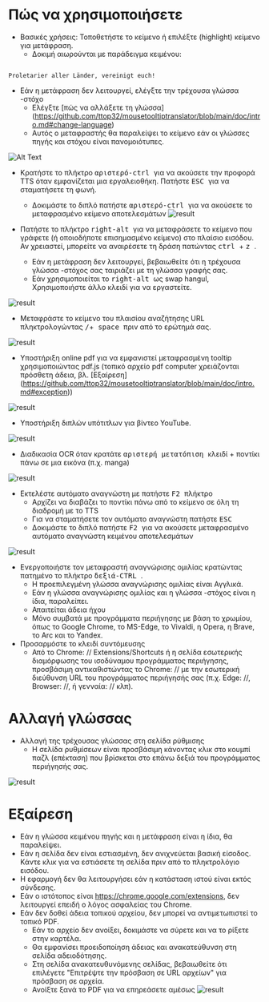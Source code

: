 # Πώς να χρησιμοποιήσετε

- Βασικές χρήσεις: Τοποθετήστε το κείμενο ή επιλέξτε (highlight) κείμενο για μετάφραση.
  - Δοκιμή αιωρούνται με παράδειγμα κειμένου:
```console

Proletarier aller Länder, vereinigt euch!

```

  - Εάν η μετάφραση δεν λειτουργεί, ελέγξτε την τρέχουσα γλώσσα -στόχο
    - Ελέγξτε [πώς να αλλάξετε τη γλώσσα] (https://github.com/ttop32/mousetooltiptranslator/blob/main/doc/intro.md#change-language)
    - Αυτός ο μεταφραστής θα παραλείψει το κείμενο εάν οι γλώσσες πηγής και στόχου είναι πανομοιότυπες.

![Alt Text](/doc/reagre.gif)


- Κρατήστε το πλήκτρο <kbd> αριστερό-ctrl </kbd> για να ακούσετε την προφορά TTS όταν εμφανίζεται μια εργαλειοθήκη. Πατήστε <KBD> ESC </kbd> για να σταματήσετε τη φωνή.
  - Δοκιμάστε το διπλό πατήστε <KBD> αριστερό-ctrl </kbd> για να ακούσετε το μεταφρασμένο κείμενο αποτελεσμάτων
![result](/doc/20.gif)


- Πατήστε το πλήκτρο <kbd> right-alt </kbd> για να μεταφράσετε το κείμενο που γράφετε (ή οποιοδήποτε επισημασμένο κείμενο) στο πλαίσιο εισόδου. Αν χρειαστεί, μπορείτε να αναιρέσετε τη δράση πατώντας <kbd> ctrl </kbd> + <KBD> z </kbd>.
  - Εάν η μετάφραση δεν λειτουργεί, βεβαιωθείτε ότι η τρέχουσα γλώσσα -στόχος σας ταιριάζει με τη γλώσσα γραφής σας.
  - Εάν χρησιμοποιείται το <kbd> right-alt </kbd> ως swap hangul,
Χρησιμοποιήστε άλλο κλειδί για να εργαστείτε.

![result](/doc/11.gif)


- Μεταφράστε το κείμενο του πλαισίου αναζήτησης URL πληκτρολογώντας <kbd>/</kbd>+<kbd> space </kbd> πριν από το ερώτημά σας.

![result](/doc/21.gif)


- Υποστήριξη online pdf για να εμφανιστεί μεταφρασμένη tooltip χρησιμοποιώντας pdf.js (τοπικό αρχείο pdf computer χρειάζονται πρόσθετη άδεια, βλ. [Εξαίρεση] (https://github.com/ttop32/mousetooltiptranslator/blob/main/doc/intro.md#exception))

![result](/doc/12.gif)


- Υποστήριξη διπλών υπότιτλων για βίντεο YouTube.

![result](/doc/16.gif)


- Διαδικασία OCR όταν κρατάτε <KBD> αριστερή μετατόπιση </kbd> κλειδί + ποντίκι πάνω σε μια εικόνα (π.χ. manga)

![result](/doc/15.gif)


- Εκτελέστε αυτόματο αναγνώστη με πατήστε <KBD> F2 </kbd> πλήκτρο
  - Αρχίζει να διαβάζει το ποντίκι πάνω από το κείμενο σε όλη τη διαδρομή με το TTS
  - Για να σταματήσετε τον αυτόματο αναγνώστη πατήστε <KBD> ESC </kbd>
  - Δοκιμάστε το διπλό πατήστε <KBD> F2 </kbd> για να ακούσετε μεταφρασμένο αυτόματο αναγνώστη κειμένου αποτελεσμάτων

![result](/doc/30.gif)


- Ενεργοποιήστε τον μεταφραστή αναγνώρισης ομιλίας κρατώντας πατημένο το πλήκτρο <KBD> δεξιά-CTRL </kbd>.
  - Η προεπιλεγμένη γλώσσα αναγνώρισης ομιλίας είναι Αγγλικά.
  - Εάν η γλώσσα αναγνώρισης ομιλίας και η γλώσσα -στόχος είναι η ίδια, παραλείπει.
  - Απαιτείται άδεια ήχου
  - Μόνο συμβατά με προγράμματα περιήγησης με βάση το χρωμίου, όπως το Google Chrome, το MS-Edge, το Vivaldi, η Opera, η Brave, το Arc και το Yandex.
- Προσαρμόστε το κλειδί συντόμευσης
  - Από το Chrome: // Extensions/Shortcuts ή η σελίδα εσωτερικής διαμόρφωσης του ισοδύναμου προγράμματος περιήγησης, προσβάσιμη αντικαθιστώντας το Chrome: // με την εσωτερική διεύθυνση URL του προγράμματος περιήγησής σας (π.χ. Edge: //, Browser: //, ή γενναία: // κλπ).
# Αλλαγή γλώσσας
- Αλλαγή της τρέχουσας γλώσσας στη σελίδα ρύθμισης
  - Η σελίδα ρυθμίσεων είναι προσβάσιμη κάνοντας κλικ στο κουμπί παζλ (επέκταση) που βρίσκεται στο επάνω δεξιά του προγράμματος περιήγησής σας.

![result](/doc/14.gif)



# Εξαίρεση

- Εάν η γλώσσα κειμένου πηγής και η μετάφραση είναι η ίδια, θα παραλείψει.
- Εάν η σελίδα δεν είναι εστιασμένη, δεν ανιχνεύεται βασική είσοδος.
Κάντε κλικ για να εστιάσετε τη σελίδα πριν από το πληκτρολόγιο εισόδου.
- Η εφαρμογή δεν θα λειτουργήσει εάν η κατάσταση ιστού είναι εκτός σύνδεσης.
- Εάν ο ιστότοπος είναι <https://chrome.google.com/extensions>, δεν λειτουργεί επειδή ο λόγος ασφαλείας του Chrome.
- Εάν δεν δοθεί άδεια τοπικού αρχείου, δεν μπορεί να αντιμετωπιστεί το τοπικό PDF.
  - Εάν το αρχείο δεν ανοίξει, δοκιμάστε να σύρετε και να το ρίξετε στην καρτέλα.
  - Θα εμφανίσει προειδοποίηση άδειας και ανακατεύθυνση στη σελίδα αδειοδότησης.
  - Στη σελίδα ανακατευθυνόμενης σελίδας, βεβαιωθείτε ότι επιλέγετε "Επιτρέψτε την πρόσβαση σε URL αρχείων" για πρόσβαση σε αρχεία.
  - Ανοίξτε ξανά το PDF για να επηρεάσετε αμέσως
![result](/doc/10.gif)
